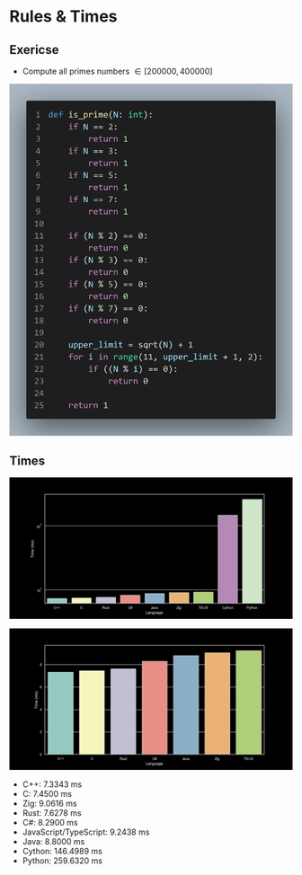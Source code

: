 # Rules & Times

## Exericse

- Compute all primes numbers $\in [200000, 400000]$

![alt](./PseudoCode.png)

## Times

![alt](./times.png)

![alt](./times2.png)

- C++: 7.3343 ms
- C: 7.4500 ms
- Zig: 9.0616 ms
- Rust: 7.6278 ms
- C\#: 8.2900 ms
- JavaScript/TypeScript: 9.2438 ms
- Java: 8.8000 ms
- Cython: 146.4989 ms
- Python: 259.6320 ms
